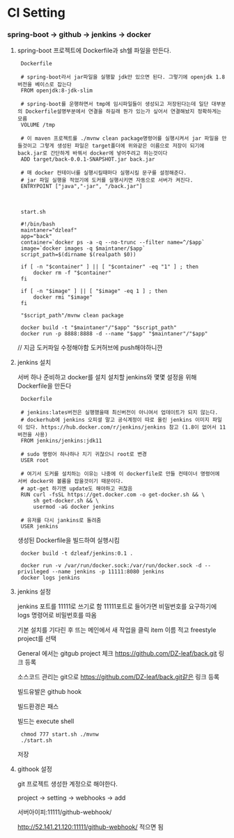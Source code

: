 CI Setting
==

### spring-boot -> github -> jenkins -> docker

1. spring-boot 프로젝트에 Dockerfile과 sh쉘 파일을 만든다.
        
        Dockerfile

        # spring-boot라서 jar파일을 실행할 jdk만 있으면 된다. 그렇기에 openjdk 1.8 버전을 베이스로 잡는다    
        FROM openjdk:8-jdk-slim
        
        # spring-boot를 운행하면서 tmp에 임시파일들이 생성되고 저장된다는데 일단 대부분의 Dockerfile설명부분에서 연결을 하길래 뭔가 있는가 싶어서 연결해놨지 정확하게는 모름 
        VOLUME /tmp

        # 이 maven 프로젝트를 ./mvnw clean package명령어를 실행시켜서 jar 파일을 만들것이고 그렇게 생성된 파일은 target폴더에 위와같은 이름으로 저장이 되기에 back.jar로 간단하게 바꿔서 docker에 넣어주려고 하는것이다
        ADD target/back-0.0.1-SNAPSHOT.jar back.jar

        # 매 docker 컨테이너를 실행시킬때마다 실행시킬 문구를 설정해준다.
        # jar 파일 실행을 적었기에 도커를 실행시키면 자동으로 서버가 켜진다.
        ENTRYPOINT ["java","-jar", "/back.jar"]

    <br>
        
        start.sh

        #!/bin/bash
        maintaner="dzleaf"
        app="back"
        container=`docker ps -a -q --no-trunc --filter name=^/$app`
        image=`docker images -q $maintaner/$app`
        script_path=$(dirname $(realpath $0))
        
        if [ -n "$container" ] || [ "$container" -eq "1" ] ; then
            docker rm -f "$container"
        fi
        
        if [ -n "$image" ] || [ "$image" -eq 1 ] ; then
            docker rmi "$image"
        fi
        
        "$script_path"/mvnw clean package
        
        docker build -t "$maintaner"/"$app" "$script_path"
        docker run -p 8888:8888 -d --name "$app" "$maintaner"/"$app"


    // 지금 도커파일 수정해야함 도커허브에 push해야하니깐

2. jenkins 설치

 
    서버 하나 준비하고 docker를 설치
    설치할 jenkins와 몇몇 설정을 위해 Dockerfile을 만든다

        Dockerfile

        # jenkins:lates버전은 실행했을때 최신버전이 아니여서 업데이트가 되지 않는다.
        # dockerhub에 jenkins 오피셜 말고 공식계정이 따로 올린 jenkins 이미지 파일이 있다. https://hub.docker.com/r/jenkins/jenkins 참고 (1.8이 없어서 11버전을 사용)
        FROM jenkins/jenkins:jdk11

        # sudo 명령어 하나하나 치기 귀찮으니 root로 변경
        USER root

        # 여기서 도커를 설치하는 이유는 나중에 이 dockerfile로 만들 컨테이너 명령어에 서버 docker와 볼륨을 잡을것이기 때문이다.
        # apt-get 하기엔 update도 해야하고 귀찮음
        RUN curl -fsSL https://get.docker.com -o get-docker.sh && \
            sh get-docker.sh && \
            usermod -aG docker jenkins
        
        # 유저를 다시 jankins로 돌려줌
        USER jenkins


    생성된 Dockerfile을 빌드하여 실행시킴

        docker build -t dzleaf/jenkins:0.1 .

        docker run -v /var/run/docker.sock:/var/run/docker.sock -d --privileged --name jenkins -p 11111:8080 jenkins
        docker logs jenkins


3. jenkins 설정

    jenkins 포트를 11111로 쓰기로 함
    11111포트로 들어가면 비밀번호를 요구하기에 logs 명령어로 비밀번호를 따옴

    기본 설치를 기다린 후 뜨는 메인에서 새 작업을 클릭
    item 이름 적고 freestyle project를 선택

    General 에서는 gitgub project 체크
    https://github.com/DZ-leaf/back.git 링크 등록

    소스코드 관리는 git으로 https://github.com/DZ-leaf/back.git같은 링크 등록

    빌드유발은 github hook

    빌드환경은 패스

    빌드는 execute shell

        chmod 777 start.sh ./mvnw
        ./start.sh

    저장

4. githook 설정

    git 프로젝트 생성한 계정으로 해야한다.

    project -> setting -> webhooks -> add

    서버아이피:11111/github-webhook/

    http://52.141.21.120:11111/github-webhook/ 적으면 됨



